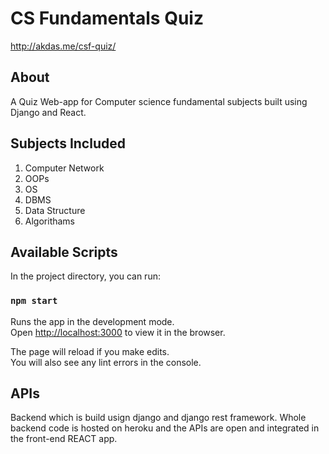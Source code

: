 # CS Fundamentals Quiz
http://akdas.me/csf-quiz/

## About
A Quiz Web-app for Computer science fundamental subjects built using
Django and React.

## Subjects Included
1. Computer Network
2. OOPs
3. OS
4. DBMS
5. Data Structure
6. Algorithams



## Available Scripts

In the project directory, you can run:

### `npm start`

Runs the app in the development mode.\
Open [http://localhost:3000](http://localhost:3000) to view it in the browser.

The page will reload if you make edits.\
You will also see any lint errors in the console.

## APIs
Backend which is build usign django and django rest framework. Whole backend code is hosted on heroku and the APIs are open and integrated in the front-end REACT app.
